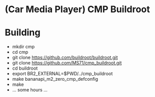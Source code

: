 # (Car Media Player) CMP Buildroot #

# Building
- mkdir cmp
- cd cmp
- git clone https://github.com/buildroot/buildroot.git
- git clone https://github.com/MS71/cmp_buildroot.git
- cd buildroot
- export BR2_EXTERNAL=$PWD/../cmp_buildroot
- make bananapi_m2_zero_cmp_defconfig
- make
- ... some hours ...



